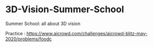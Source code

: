 # 3D-Vision-Summer-School
Summer School: all about 3D vision

Practice : https://www.aicrowd.com/challenges/aicrowd-blitz-may-2020/problems/foodc 
